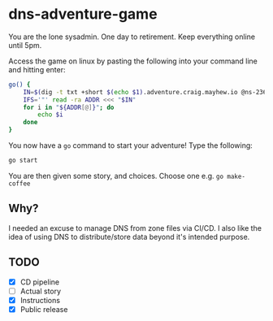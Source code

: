 # dns-adventure-game
You are the lone sysadmin. One day to retirement. Keep everything online until 5pm.

Access the game on linux by pasting the following into your command line and hitting enter:
```sh
go() {
    IN=$(dig -t txt +short $(echo $1).adventure.craig.mayhew.io @ns-236.awsdns-29.com)
    IFS='"' read -ra ADDR <<< "$IN"
    for i in "${ADDR[@]}"; do
        echo $i
    done
}
```
You now have a `go` command to start your adventure! Type the following:
```sh
go start
```
You are then given some story, and choices. Choose one e.g. `go make-coffee`

## Why?
I needed an excuse to manage DNS from zone files via CI/CD. I also like the idea of using DNS to distribute/store data beyond it's intended purpose.

## TODO
 - [x] CD pipeline
 - [ ] Actual story
 - [x] Instructions
 - [x] Public release
